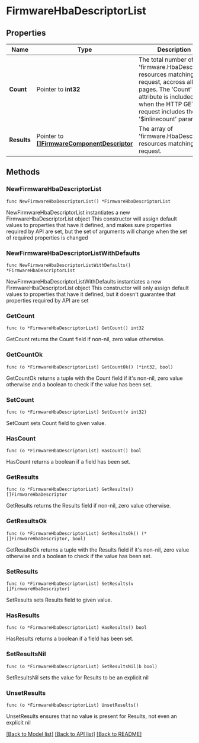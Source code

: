 # FirmwareHbaDescriptorList

## Properties

Name | Type | Description | Notes
------------ | ------------- | ------------- | -------------
**Count** | Pointer to **int32** | The total number of &#39;firmware.HbaDescriptor&#39; resources matching the request, accross all pages. The &#39;Count&#39; attribute is included when the HTTP GET request includes the &#39;$inlinecount&#39; parameter. | [optional] 
**Results** | Pointer to [**[]FirmwareComponentDescriptor**](FirmwareComponentDescriptor.md) | The array of &#39;firmware.HbaDescriptor&#39; resources matching the request. | [optional] 

## Methods

### NewFirmwareHbaDescriptorList

`func NewFirmwareHbaDescriptorList() *FirmwareHbaDescriptorList`

NewFirmwareHbaDescriptorList instantiates a new FirmwareHbaDescriptorList object
This constructor will assign default values to properties that have it defined,
and makes sure properties required by API are set, but the set of arguments
will change when the set of required properties is changed

### NewFirmwareHbaDescriptorListWithDefaults

`func NewFirmwareHbaDescriptorListWithDefaults() *FirmwareHbaDescriptorList`

NewFirmwareHbaDescriptorListWithDefaults instantiates a new FirmwareHbaDescriptorList object
This constructor will only assign default values to properties that have it defined,
but it doesn't guarantee that properties required by API are set

### GetCount

`func (o *FirmwareHbaDescriptorList) GetCount() int32`

GetCount returns the Count field if non-nil, zero value otherwise.

### GetCountOk

`func (o *FirmwareHbaDescriptorList) GetCountOk() (*int32, bool)`

GetCountOk returns a tuple with the Count field if it's non-nil, zero value otherwise
and a boolean to check if the value has been set.

### SetCount

`func (o *FirmwareHbaDescriptorList) SetCount(v int32)`

SetCount sets Count field to given value.

### HasCount

`func (o *FirmwareHbaDescriptorList) HasCount() bool`

HasCount returns a boolean if a field has been set.

### GetResults

`func (o *FirmwareHbaDescriptorList) GetResults() []FirmwareHbaDescriptor`

GetResults returns the Results field if non-nil, zero value otherwise.

### GetResultsOk

`func (o *FirmwareHbaDescriptorList) GetResultsOk() (*[]FirmwareHbaDescriptor, bool)`

GetResultsOk returns a tuple with the Results field if it's non-nil, zero value otherwise
and a boolean to check if the value has been set.

### SetResults

`func (o *FirmwareHbaDescriptorList) SetResults(v []FirmwareHbaDescriptor)`

SetResults sets Results field to given value.

### HasResults

`func (o *FirmwareHbaDescriptorList) HasResults() bool`

HasResults returns a boolean if a field has been set.

### SetResultsNil

`func (o *FirmwareHbaDescriptorList) SetResultsNil(b bool)`

 SetResultsNil sets the value for Results to be an explicit nil

### UnsetResults
`func (o *FirmwareHbaDescriptorList) UnsetResults()`

UnsetResults ensures that no value is present for Results, not even an explicit nil

[[Back to Model list]](../README.md#documentation-for-models) [[Back to API list]](../README.md#documentation-for-api-endpoints) [[Back to README]](../README.md)


